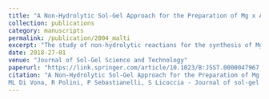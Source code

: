 ```yaml
---
title: "A Non-Hydrolytic Sol-Gel Approach for the Preparation of Mg x Al2(1−x)Ti(1+x)O5 Powders"
collection: publications
category: manuscripts
permalink: /publication/2004_malti
excerpt: "The study of non-hydrolytic reactions for the synthesis of Mg x Al2(1−x)Ti(1+x)O5 solid solution with x = 0.6 is reported. The reagents chosen were Al(OsBu)3, Ti(OiPr)4, TiCl4 and Mg(NO3)2·6H2O in toluene. The reactions were followed using 13C Nuclear Magnetic Resonance (NMR) spectroscopy. Sol-gel synthesized powders were calcined in air at 300, 500, 1000, and 1200°C for 1 h. The powders were analysed by X-Ray Diffraction (XRD) demonstrating the formation of a Mg0.6Al0.8Ti1.6O5 phase in samples treated at the higher calcination temperature."
date: 2018-27-01
venue: "Journal of Sol-Gel Science and Technology"
paperurl: "https://link.springer.com/article/10.1023/B:JSST.0000047967.82122.6f"
citation: "A Non-Hydrolytic Sol-Gel Approach for the Preparation of Mg x Al2 (1− x) Ti (1+ x) O5 Powders
ML Di Vona, R Polini, P Sebastianelli, S Licoccia - Journal of sol-gel science and technology, 2004"
---
```

